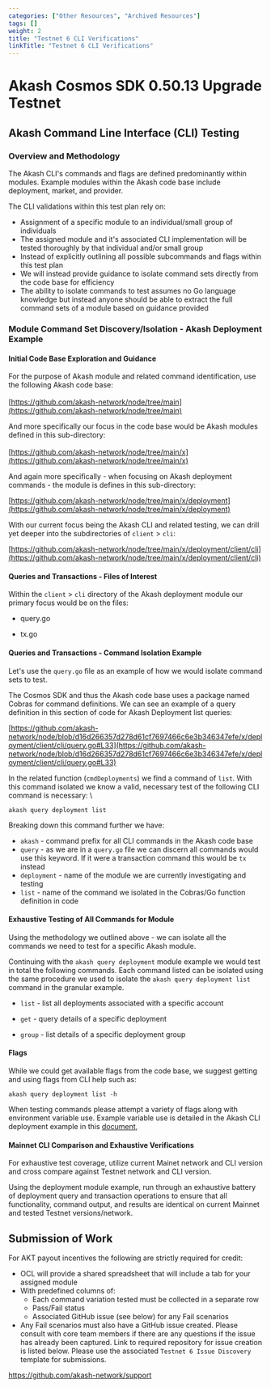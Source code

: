 ```yaml
---
categories: ["Other Resources", "Archived Resources"]
tags: []
weight: 2
title: "Testnet 6 CLI Verifications"
linkTitle: "Testnet 6 CLI Verifications"
---
```


# Akash Cosmos SDK 0.50.13 Upgrade Testnet


## Akash Command Line Interface (CLI) Testing


### Overview and Methodology

The Akash CLI's commands and flags are defined predominantly within modules.  Example modules within the Akash code base include deployment, market, and provider.

The CLI validations within this test plan rely on:



* Assignment of a specific module to an individual/small group of individuals
* The assigned module and it's associated CLI implementation will be tested thoroughly by that individual and/or small group
* Instead of explicitly outlining all possible subcommands and flags within this test plan
* We will instead provide guidance to isolate command sets directly from the code base for efficiency
* The ability to isolate commands to test assumes no Go language knowledge but instead anyone should be able to extract the full command sets of a module based on guidance provided


### Module Command Set Discovery/Isolation - Akash Deployment Example


#### Initial Code Base Exploration and Guidance

For the purpose of Akash module and related command identification, use the following Akash code base: \
 \
[https://github.com/akash-network/node/tree/main](https://github.com/akash-network/node/tree/main)

And more specifically our focus in the code base would be Akash modules defined in this sub-directory: \
 \
[https://github.com/akash-network/node/tree/main/x](https://github.com/akash-network/node/tree/main/x)

And again more specifically - when focusing on Akash deployment commands - the module is defines in this sub-directory:

[https://github.com/akash-network/node/tree/main/x/deployment](https://github.com/akash-network/node/tree/main/x/deployment)

With our current focus being the Akash CLI and related testing, we can drill yet deeper into the subdirectories of `client` > `cli`:

[https://github.com/akash-network/node/tree/main/x/deployment/client/cli](https://github.com/akash-network/node/tree/main/x/deployment/client/cli)


#### Queries and Transactions - Files of Interest

Within the `client` > `cli` directory of the Akash deployment module our primary focus would be on the files:
 
-  query.go

-  tx.go


#### Queries and Transactions - Command Isolation Example

Let's use the `query.go` file as an example of how we would isolate command sets to test.

The Cosmos SDK and thus the Akash code base uses a package named Cobras for command definitions.  We can see an example of a query definition in this section of code for Akash Deployment list queries: 
 
[https://github.com/akash-network/node/blob/d16d266357d278d61cf7697466c6e3b346347efe/x/deployment/client/cli/query.go#L33](https://github.com/akash-network/node/blob/d16d266357d278d61cf7697466c6e3b346347efe/x/deployment/client/cli/query.go#L33)

In the related function (`cmdDeployments`) we find a command of `list`.  With this command isolated we know a valid, necessary test of the following CLI command is necessary: \
 



```
akash query deployment list
```


Breaking down this command further we have:



* `akash` - command prefix for all CLI commands in the Akash code base
* `query` - as we are in a `query.go` file we can discern all commands would use this keyword.  If it were a transaction command this would be `tx` instead
* `deployment` - name of the module we are currently investigating and testing
* `list` - name of the command we isolated in the Cobras/Go function definition in code


#### Exhaustive Testing of All Commands for Module

Using the methodology we outlined above - we can isolate all the commands we need to test for a specific Akash module.

Continuing with the `akash query deployment` module example we would test in total the following commands.  Each command listed can be isolated using the same procedure we used to isolate the `akash query deployment list` command in the granular example. 
 
- `list` - list all deployments associated with a specific account

- `get` - query details of a specific deployment

- `group` - list details of a specific deployment group


#### Flags

While we could get available flags from the code base, we suggest getting and using flags from CLI help such as:


```
akash query deployment list -h
```


When testing commands please attempt a variety of flags along with environment variable use.  Example variable use is detailed in the Akash CLI deployment example in this [document](https://akash.network/docs/deployments/akash-cli/installation/),


#### Mainnet CLI Comparison and Exhaustive Verifications

For exhaustive test coverage, utilize current Mainet network and CLI version and cross compare against Testnet network and CLI version.

Using the deployment module example, run through an exhaustive battery of deployment query and transaction operations to ensure that all functionality, command output, and results are identical on current Mainnet and tested Testnet versions/network.


## Submission of Work

For AKT payout incentives the following are strictly required for credit:



* OCL will provide a shared spreadsheet that will include a tab for your assigned module
* With predefined columns of:
    * Each command variation tested must be collected in a separate row
    * Pass/Fail status
    * Associated GitHub issue (see below) for any Fail scenarios
* Any Fail scenarios must also have a GitHub issue created.  Please consult with core team members if there are any questions if the issue has already been captured.  Link to required repository for issue creation is listed below.  Please use the associated `Testnet 6 Issue Discovery` template for submissions.

https://github.com/akash-network/support